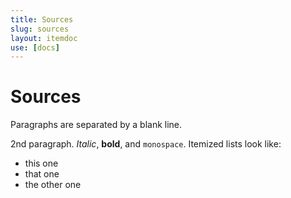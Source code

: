 ```yaml
---
title: Sources
slug: sources
layout: itemdoc
use: [docs]
---
```


Sources
============

Paragraphs are separated by a blank line.

2nd paragraph. *Italic*, **bold**, and `monospace`. Itemized lists
look like:

  * this one
  * that one
  * the other one
